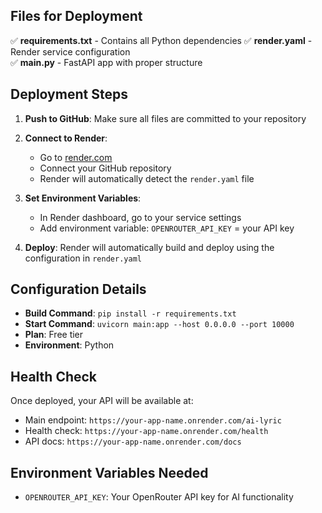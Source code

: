 
## Files for Deployment

✅ **requirements.txt** - Contains all Python dependencies
✅ **render.yaml** - Render service configuration  
✅ **main.py** - FastAPI app with proper structure

## Deployment Steps

1. **Push to GitHub**: Make sure all files are committed to your repository

2. **Connect to Render**:
   - Go to [render.com](https://render.com)
   - Connect your GitHub repository
   - Render will automatically detect the `render.yaml` file

3. **Set Environment Variables**:
   - In Render dashboard, go to your service settings
   - Add environment variable: `OPENROUTER_API_KEY` = your API key

4. **Deploy**: Render will automatically build and deploy using the configuration in `render.yaml`

## Configuration Details

- **Build Command**: `pip install -r requirements.txt`
- **Start Command**: `uvicorn main:app --host 0.0.0.0 --port 10000`
- **Plan**: Free tier
- **Environment**: Python

## Health Check

Once deployed, your API will be available at:
- Main endpoint: `https://your-app-name.onrender.com/ai-lyric`
- Health check: `https://your-app-name.onrender.com/health`
- API docs: `https://your-app-name.onrender.com/docs`

## Environment Variables Needed

- `OPENROUTER_API_KEY`: Your OpenRouter API key for AI functionality
